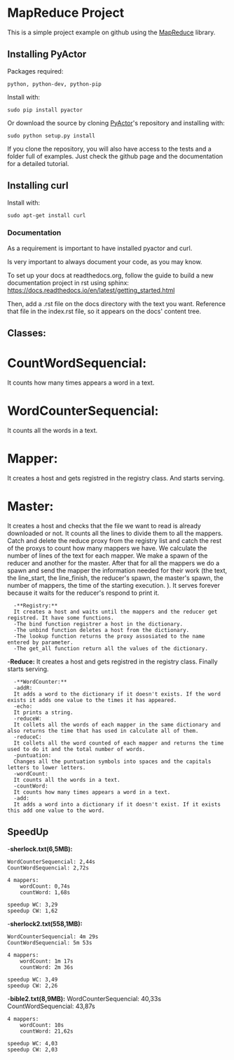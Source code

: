 # MapReduce Project

This is a simple project example on github using the
[MapReduce](https://github.com/jorditoda/MapReduce) library.

## Installing PyActor

Packages required:

    python, python-dev, python-pip

Install with:

    sudo pip install pyactor

Or download the source by cloning [PyActor](https://github.com/pedrotgn/pyactor)'s
repository and installing with:

    sudo python setup.py install

If you clone the repository, you will also have access to the tests and a folder
full of examples. Just check the github page and the documentation for a detailed
tutorial.

## Installing curl

Install with:

    sudo apt-get install curl

### Documentation

As a requirement is important to have installed pyactor and curl.

Is very important to always document your code, as you may know.

To set up your docs at readthedocs.org, follow the guide to build a new documentation project in rst using sphinx: https://docs.readthedocs.io/en/latest/getting_started.html

Then, add a .rst file on the docs directory with the text you want. Reference that file in the index.rst file, so it appears on the docs' content tree.

## Classes:

# CountWordSequencial:

  It counts how many times appears a word in a text.

# WordCounterSequencial:

  It counts all the words in a text.

# Mapper:

  It creates a host and gets registred in the registry class. And starts serving.

# Master:

  It creates a host and checks that the file we want to read is already downloaded or not. It counts all the lines to divide them to all the mappers. Catch and delete the reduce proxy from the registry list and catch the rest of the proxys to count how many mappers we have. We calculate the number of lines of the text for each mapper. We make a spawn of the reducer and another for the master. After that for all the mappers we do a spawn and send the mapper the information needed for their work (the text, the line_start, the line_finish, the reducer's spawn, the master's spawn, the number of mappers, the time of the starting execution. ). It serves forever because it waits for the reducer's respond to print it.

```plain
  -**Registry:**
  It creates a host and waits until the mappers and the reducer get registred. It have some functions.
  -The bind function registrer a host in the dictionary.
  -The unbind function deletes a host from the dictionary.
  -The lookup function returns the proxy assosiated to the name entered by parameter.
  -The get_all function return all the values of the dictionary.
```
  -**Reduce:**
  It creates a host and gets registred in the registry class. Finally starts serving.

```plain
  -**WordCounter:**
  -addR:
  It adds a word to the dictionary if it doesn't exists. If the word exists it adds one value to the times it has appeared.
  -echo:
  It prints a string.
  -reduceW:
  It collets all the words of each mapper in the same dictionary and also returns the time that has used in calculate all of them.
  -reduceC:
  It collets all the word counted of each mapper and returns the time used to do it and the total number of words.
  -puntuation:
  Changes all the puntuation symbols into spaces and the capitals letters to lower letters.
  -wordCount:
  It counts all the words in a text.
  -countWord:
  It counts how many times appears a word in a text.
  -add:
  It adds a word into a dictionary if it doesn't exist. If it exists this add one value to the word.
```

## SpeedUp

-**sherlock.txt(6,5MB):**

	WordCounterSequencial: 2,44s
	CountWordSequencial: 2,72s
	
	4 mappers:
		wordCount: 0,74s
		countWord: 1,68s
  
	speedup WC: 3,29
	speedup CW: 1,62

-**sherlock2.txt(558,1MB):**

	WordCounterSequencial: 4m 29s
	CountWordSequencial: 5m 53s

	4 mappers:
		wordCount: 1m 17s
		countWord: 2m 36s
  
	speedup WC: 3,49
	speedup CW: 2,26

-**bible2.txt(8,9MB):**
	WordCounterSequencial: 40,33s
	CountWordSequencial: 43,87s

	4 mappers:
		wordCount: 10s
		countWord: 21,62s
	
	speedup WC: 4,03
	speedup CW: 2,03
